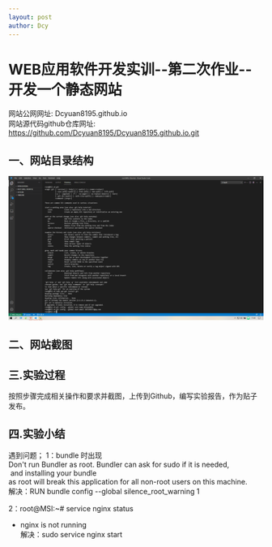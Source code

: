 ```yaml
---
layout: post
author: Dcy
---
```


# WEB应用软件开发实训--第二次作业--开发一个静态网站

网站公网网址: Dcyuan8195.github.io  
网站源代码github仓库网址: https://github.com/Dcyuan8195/Dcyuan8195.github.io.git

## 一、网站目录结构  

![网站目录结构](https://github.com/Dcyuan8195/Dcyuan8195.github.io/blob/master/Three-1.png)    

## 二、网站截图  


## 三.实验过程  

按照步骤完成相关操作和要求并截图，上传到Github，编写实验报告，作为贴子发布。

## 四.实验小结

遇到问题；
1：bundle 时出现  
Don't run Bundler as root. Bundler can ask for sudo if it is needed,   and installing your bundle  
as root will break this application for all non-root users on this machine.  
解决：RUN bundle config --global silence_root_warning 1  

2：root@MSI:~# service nginx status  
 * nginx is not running  
解决：sudo service nginx start  
